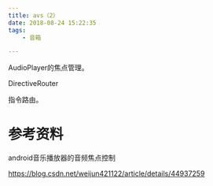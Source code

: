 ```yaml
---
title: avs（2）
date: 2018-08-24 15:22:35
tags:
	- 音箱

---
```




AudioPlayer的焦点管理。



DirectiveRouter

指令路由。





# 参考资料

android音乐播放器的音频焦点控制

https://blog.csdn.net/weijun421122/article/details/44937259